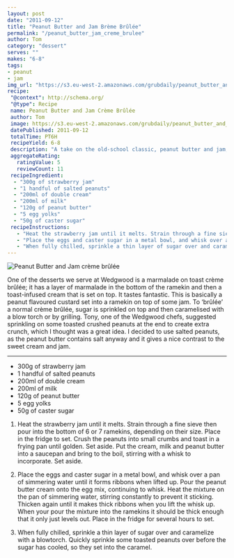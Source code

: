 ```yaml
---
layout: post
date: "2011-09-12"
title: "Peanut Butter and Jam Brème Brûlée"
permalink: "/peanut_butter_jam_creme_brulee"
author: Tom
category: "dessert"
serves: ""
makes: "6-8"
tags:
- peanut
- jam
img_url: "https://s3.eu-west-2.amazonaws.com/grubdaily/peanut_butter_and_jam_creme_brulee.jpg"
recipe:
 "@context": http://schema.org/
 "@type": Recipe
 name: Peanut Butter and Jam Crème Brûlée
 author: Tom
 image: https://s3.eu-west-2.amazonaws.com/grubdaily/peanut_butter_and_jam_creme_brulee.jpg
 datePublished: 2011-09-12
 totalTime: PT6H
 recipeYield: 6-8
 description: "A take on the old-school classic, peanut butter and jam, this is a delicious little pudding."
 aggregateRating:
   ratingValue: 5
   reviewCount: 11
 recipeIngredient:
  - "300g of strawberry jam"
  - "1 handful of salted peanuts"
  - "200ml of double cream"
  - "200ml of milk"
  - "120g of peanut butter"
  - "5 egg yolks"
  - "50g of caster sugar"
 recipeInstructions:
   - "Heat the strawberry jam until it melts. Strain through a fine sieve then pour into the bottom of 6 or 7 ramekins, depending on their size. Place in the fridge to set. Crush the peanuts into small crumbs and toast in a frying pan until golden. Set aside. Put the cream, milk and peanut butter into a saucepan and bring to the boil, stirring with a whisk to incorporate. Set aside."
   - "Place the eggs and caster sugar in a metal bowl, and whisk over a pan of simmering water until it forms ribbons when lifted up. Pour the peanut butter cream onto the egg mix, continuing to whisk. Heat the mixture on the pan of simmering water, stirring constantly to prevent it sticking. Thicken again until it makes thick ribbons when you lift the whisk up. When your pour the mixture into the ramekins it should be thick enough that it only just levels out. Place in the fridge for several hours to set."
   - "When fully chilled, sprinkle a thin layer of sugar over and caramelize with a blowtorch. Quickly sprinkle some toasted peanuts over before the sugar has cooled, so they set into the caramel."
---
```

<img src="https://s3.eu-west-2.amazonaws.com/grubdaily/peanut_butter_and_jam_creme_brulee.jpg" alt="Peanut Butter and Jam crème brûlée" />

One of the desserts we serve at Wedgwood is a marmalade on toast crème brûlée; it has a layer of marmalade in the bottom of the ramekin and then a toast-infused cream that is set on top. It tastes fantastic. This is basically a peanut flavoured custard set into a ramekin on top of some jam. To ‘brûlée’ a normal crème brûlée, sugar is sprinkled on top and then caramelised with a blow torch or by grilling. Tony, one of the Wedgwood chefs, suggested sprinkling on some toasted crushed peanuts at the end to create extra crunch, which I thought was a great idea. I decided to use salted peanuts, as the peanut butter contains salt anyway and it gives a nice contrast to the sweet cream and jam.

---
* 300g of strawberry jam
* 1 handful of salted peanuts
* 200ml of double cream
* 200ml of milk
* 120g of peanut butter
* 5 egg yolks
* 50g of caster sugar

1. Heat the strawberry jam until it melts. Strain through a fine sieve then pour into the bottom of 6 or 7 ramekins, depending on their size. Place in the fridge to set. Crush the peanuts into small crumbs and toast in a frying pan until golden. Set aside. Put the cream, milk and peanut butter into a saucepan and bring to the boil, stirring with a whisk to incorporate. Set aside.

2. Place the eggs and caster sugar in a metal bowl, and whisk over a pan of simmering water until it forms ribbons when lifted up. Pour the peanut butter cream onto the egg mix, continuing to whisk. Heat the mixture on the pan of simmering water, stirring constantly to prevent it sticking. Thicken again until it makes thick ribbons when you lift the whisk up. When your pour the mixture into the ramekins it should be thick enough that it only just levels out. Place in the fridge for several hours to set.

3. When fully chilled, sprinkle a thin layer of sugar over and caramelize with a blowtorch. Quickly sprinkle some toasted peanuts over before the sugar has cooled, so they set into the caramel.
